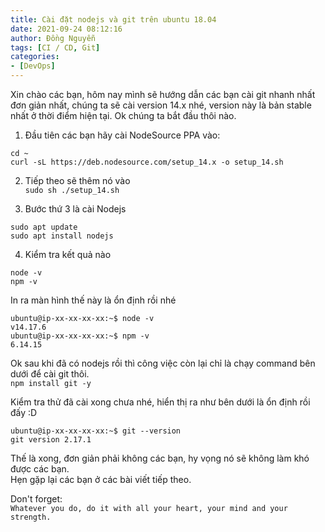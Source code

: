 ```yaml
---
title: Cài đặt nodejs và git trên ubuntu 18.04
date: 2021-09-24 08:12:16
author: Đồng Nguyễn
tags: [CI / CD, Git]
categories:
- [DevOps]
---
```


Xin chào các bạn, hôm nay mình sẽ hướng dẫn các bạn cài git nhanh nhất đơn giản nhất, chúng ta sẽ cài version 14.x nhé, version này là bản stable nhất ở thời điểm hiện tại. Ok chúng ta bắt đầu thôi nào.
1. Đầu tiên các bạn hãy cài NodeSource PPA vào:
```angular2html
cd ~
curl -sL https://deb.nodesource.com/setup_14.x -o setup_14.sh
```
2. Tiếp theo sẽ thêm nó vào <Br>
`sudo sh ./setup_14.sh`
   

3. Bước thứ 3 là cài Nodejs
```angular2html
sudo apt update
sudo apt install nodejs
```

4. Kiểm tra kết quả nào<br>
```angular2html
node -v
npm -v
```
   
In ra màn hình thế này là ổn định rồi nhé

```angular2html
ubuntu@ip-xx-xx-xx-xx:~$ node -v
v14.17.6
ubuntu@ip-xx-xx-xx-xx:~$ npm -v
6.14.15
```

Ok sau khi đã có nodejs rồi thì công việc còn lại chỉ là chạy command bên dưới để cài git thôi.<br>
`npm install git -y`

Kiểm tra thử đã cài xong chưa nhé, hiển thị ra như bên dưới là ổn định rồi đấy :D<br>
```angular2html
ubuntu@ip-xx-xx-xx-xx:~$ git --version
git version 2.17.1
```
Thế là xong, đơn giản phải không các bạn, hy vọng nó sẽ không làm khó được các bạn.<br>
Hẹn gặp lại các bạn ở các bài viết tiếp theo.

Don't forget: <br>
`Whatever you do, do it with all your heart, your mind and your strength.`